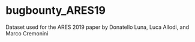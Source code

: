 # bugbounty_ARES19
Dataset used for the ARES 2019 paper by Donatello Luna, Luca Allodi, and Marco Cremonini
